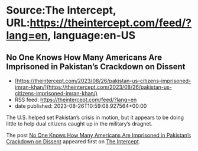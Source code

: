 # Source:The Intercept, URL:https://theintercept.com/feed/?lang=en, language:en-US

## No One Knows How Many Americans Are Imprisoned in Pakistan’s Crackdown on Dissent
 - [https://theintercept.com/2023/08/26/pakistan-us-citizens-imprisoned-imran-khan/](https://theintercept.com/2023/08/26/pakistan-us-citizens-imprisoned-imran-khan/)
 - RSS feed: https://theintercept.com/feed/?lang=en
 - date published: 2023-08-26T10:59:08.927564+00:00

<p>The U.S. helped set Pakistan’s crisis in motion, but it appears to be doing little to help dual citizens caught up in the military’s dragnet.</p>
<p>The post <a href="https://theintercept.com/2023/08/26/pakistan-us-citizens-imprisoned-imran-khan/" rel="nofollow">No One Knows How Many Americans Are Imprisoned in Pakistan’s Crackdown on Dissent</a> appeared first on <a href="https://theintercept.com" rel="nofollow">The Intercept</a>.</p>

